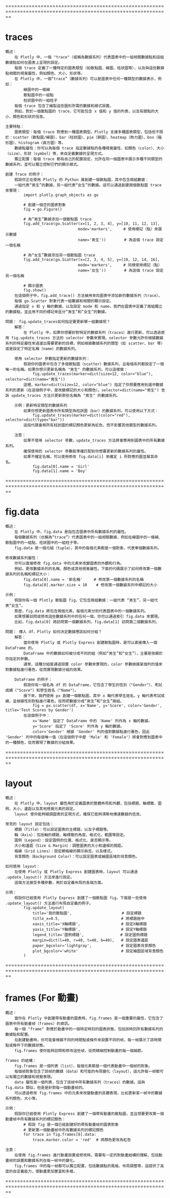 

==============================================================================================================
# traces
    概述：
        在 Plotly 中，一個 "trace"（或稱為數據系列）代表圖表中的一組相關數據點和這組數據點如何在圖表上呈現的設定。
        每個 trace 定義了一種特定的圖表類型（如散點圖、線圖、柱狀圖等），以及與這些數據點相關的視覺屬性，例如顏色、大小、形狀等。
        在 Plotly 中，一個“trace”（數據系列）可以是圖表中任何一種類型的數據表示，例如：
            線圖中的一條線
            散點圖中的一組點
            柱狀圖中的一組柱子
        每個 trace 包含了繪製這些圖形所需的數據和樣式設置。
        例如，對於一個散點圖的 trace，它可能包含 x 值和 y 值的列表，以及有關點的大小、顏色和形狀的信息。
    
    主要特點：
        圖表類型：每個 trace 對應到一種圖表類型。Plotly 支援多種圖表類型，包括但不限於：scatter（散點圖/線圖）、bar（柱狀圖）、pie（餅圖）、heatmap（熱力圖）、box（箱形圖）、histogram（直方圖）等。
        數據點屬性：你可以為每個 trace 指定數據點的各種視覺屬性，如顏色（color）、大小（size）、形狀（symbol）等，來自定義數據的呈現方式。
        獨立配置：每個 trace 都有自己的配置設定，允許在同一個圖表中展示多種不同類型的數據系列，並可以獨立控制它們的顯示樣式。
    
    創建 Trace 的例子：
        假設你正在使用 Plotly 的 Python 庫創建一個散點圖，其中包含兩組數據：
        一組代表“男生”的數據，另一組代表“女生”的數據。這可以通過創建兩個散點圖 trace 來實現：
            import plotly.graph_objects as go

            # 創建一個空的圖表對象
            fig = go.Figure()

            # 為“男生”數據添加一個散點圖 trace
            fig.add_trace(go.Scatter(x=[1, 2, 3, 4], y=[10, 11, 12, 13],
                                    mode='markers',     # 使用標記（點）來展示數據
                                    name='男生'))        # 為這個 trace 設定一個名稱

            # 為“女生”數據添加另一個散點圖 trace
            fig.add_trace(go.Scatter(x=[2, 3, 4, 5], y=[10, 12, 14, 16],
                                    mode='markers',     # 同樣使用標記（點）
                                    name='女生'))        # 為這個 trace 設定另一個名稱
            
            # 顯示圖表
            fig.show()
        在這個例子中，fig.add_trace() 方法被用來向圖表中添加新的數據系列（trace）。
        每個 go.Scatter 對象代表一組數據和相關的顯示設定。
        通過指定 x 和 y 軸的數據，以及設定 mode 和 name，我們在圖表中定義了兩組獨立的數據點，並且用不同的標記來區分“男生”和“女生”的數據。

    問題： fig.update_traces如何指定要更新哪一組數據呢？
        解答：
            在 Plotly 中，如果你想要針對特定的數據系列（traces）進行更新，可以透過使用 fig.update_traces 方法的 selector 參數來實現。selector 參數允許你根據數據系列的特定屬性來過濾出需要更新的目標，例如根據數據系列的類型（如 scatter、bar 等）或是設定了特定名稱（name）的數據系列。

        使用 selector 參數指定更新的數據系列：
            假設你的圖表中包含了多個散點圖（scatter）數據系列，且每個系列都設定了一個唯一的名稱。如果你想只更新名稱為 "男生" 的數據系列，可以這樣做：
                fig.update_traces(marker=dict(size=12, color="blue"), selector=dict(name="男生"))
            這裡，marker=dict(size=12, color="blue") 指定了你想要應用到選中數據系列的更新（在這個例子中，是改變標記的大小和顏色）。selector=dict(name="男生") 告訴 update_traces 方法只更新那些名稱為 "男生" 的數據系列。
        
        示例：更新特定類型的數據系列
            如果你想更新圖表中所有類型為柱狀圖（bar）的數據系列，可以使用以下方式：
                fig.update_traces(marker=dict(color="red"), selector=dict(type="bar"))
            這段代碼會將所有柱狀圖的標記顏色更新為紅色，而不影響其他類型的數據系列。
        
        注意：
            如果不使用 selector 參數，update_traces 方法將會應用到圖表中的所有數據系列。
            確保使用的 selector 參數能準確匹配到你想要更新的數據系列的屬性。
            如果不確定名稱，可以使用修改 fig.data[i] 來確定 i 所對應的圖並幫其命名。
                fig.data[0].name = 'Girl'
                fig.data[1].name = 'Boy'



==============================================================================================================
# fig.data
    概述：
        在 Plotly 中，fig.data 是指包含圖表中所有數據系列的屬性。
        每個數據系列（也稱為“trace”）代表圖表中的一組相關數據，例如在線圖中的一條線、散點圖中的一組點、柱狀圖中的一組柱子等。
        fig.data 是一個元組（tuple），其中的每個元素都是一個對象，代表單個數據系列。

    修改數據系列屬性：
        你可以直接修改 fig.data 中的元素來改變圖表的外觀和行為。
        例如，更改數據系列的名稱、顏色或其他視覺屬性。下面的代碼展示了如何修改第一個數據系列的名稱和標記大小：
            fig.data[0].name = '新名稱'     # 修改第一個數據系列的名稱
            fig.data[0].marker.size = 10    # 修改第一個數據系列中標記的大小

    示例：
        假設你有一個 Plotly 散點圖 fig，它包含兩組數據：一組代表 “男生”，另一組代表“女生”。
        那麼，fig.data 將包含兩個元素，每個元素分別代表圖表中的一個數據系列。
        如果想要訪問或修改這些數據系列中的任何一個，你可以通過索引 fig.data 來實現。
        比如，fig.data[0] 將訪問第一個數據系列，fig.data[1] 訪問第二個數據系列。
    
    問題： 傳入 df，Plotly 如何決定數據應該如何分組？
        解答：
            當你使用 Plotly 或 Plotly Express 創建散點圖時，是可以直接傳入一個 DataFrame 的。
            DataFrame 中的數據如何被分成不同的組（例如“男生”和“女生”），主要是依賴於你指定的參數。
            通常，這種分組是通過設置 color 參數來實現的，color 參數根據某個列的值來對數據點進行著色，從而實現數據分組的效果。

        DataFrame 的例子：
            假設你有一個名為 df 的 DataFrame，它包含了學生的性別（"Gender"）、考試成績（"Score"）和學生姓名（"Name"）。
            接下來，我們使用 px 創建一個散點圖，其中 x 軸代表學生姓名，y 軸代表考試成績，並根據性別對點進行著色，從而把數據分成“男生”和“女生”兩組。
                fig = px.scatter(df, x='Name', y='Score', color='Gender', title='Test Scores by Gender')
            在這個例子中：
                x='Name' 指定了 DataFrame 中的 'Name' 列作為 x 軸的數據。
                y='Score' 指定了 'Score' 列作為 y 軸的數據。
                color='Gender' 根據 'Gender' 列的值對數據點進行著色，因此 'Gender' 列中的每個唯一值（在這個例子中是 'Male' 和 'Female'）將會對應到圖表中的一種顏色，從而實現了數據的分組效果。



==============================================================================================================
# layout
    概述：
        在 Plotly 中，layout 屬性用於定義圖表的整體佈局和外觀，包括標題、軸標籤、圖例、大小、邊距以及其他視覺元素的設定。
        layout 使你能夠細調圖表的呈現方式，確保它能夠清晰地傳達數據的信息。
    
    常見的 layout 設定包括：
        標題（Title）：可以設定圖表的主標題，以及子標題等。
        軸（Axis）：包括軸的標題、軸標籤的角度、格式化、範圍等設定。
        圖例（Legend）：設定圖例的位置、格式化、是否顯示等。
        大小和邊距（Size & Margin）：調整圖表的大小和邊框的間距。
        格線（Grid Lines）：設定網格線的顯示與否，以及樣式。
        背景顏色（Background Color）：可以設定圖表或繪圖區域的背景顏色。
    
    如何使用 layout：
        在使用 Plotly 或 Plotly Express 創建圖表時，layout 可以通過 .update_layout() 方法來進行設定。
        這個方法接受多種參數，用於自定義布局的各個方面。
    
    示例：
        假設你已經使用 Plotly Express 創建了一個散點圖 fig，下面是一些使用 .update_layout() 方法進行布局自定義的例子。
            fig.update_layout(
                title='我的散點圖',                      # 設定標題
                title_x=0.5,                           # 將標題居中
                xaxis_title='X軸標題',                  # 設定X軸標題
                yaxis_title='Y軸標題',                  # 設定Y軸標題
                legend_title='圖例標題',                # 設定圖例標題
                margin=dict(l=40, r=40, t=40, b=40),   # 設定圖表邊距
                paper_bgcolor='lightgray',             # 設定圖表背景顏色
                plot_bgcolor='white'                   # 設定繪圖區域背景顏色
            )



==============================================================================================================
# frames (For 動畫)
    概述：
        當你在 Plotly 中創建帶有動畫的圖表時，fig.frames 是一個重要的屬性，它包含了圖表中所有動畫帧（frames）的資訊。
        每一個 "frame" 對應於動畫中的一個特定時刻的圖表狀態，包括該時刻所有數據系列的數據點和配置。
        在創建動畫時，你可能會根據不同的時間點或條件來設置不同的帧，每一帧展示了該時間點或條件下的數據狀態。
        fig.frames 使你能夠訪問和修改這些帧，從而精細控制動畫的每一個細節。
    
    frames 的結構：
        fig.frames 是一個列表（list），每個元素都是一個代表動畫中一個帧的對象。
        每個帧對象包含了該帧的數據（data）和可能的布局變化（layout），這允許每一帧都可以有獨立的數據和視覺表現。
        data 屬性是一個列表，包含了該帧中所有數據系列（traces）的數據。這與 fig.data 類似，但是是針對每一個動畫帧的。
        可以透過修改 fig.frames 中的元素來改變動畫的具體表現，比如更新某一帧中的數據系列顏色、大小等。

    示例：
        假設你已經使用 Plotly Express 創建了一個帶有動畫的散點圖，並且想要更改第一個動畫帧中所有數據系列的標記顏色：
            # 假設 fig 是一個已經創建好的帶有動畫帧的圖表對象
            # 更新第一個動畫帧中所有數據系列的標記顏色
            for trace in fig.frames[0].data:
                trace.marker.color = 'red'  # 將顏色更改為紅色
    
    注意：
        在使用 fig.frames 進行動畫設置或修改時，需要有一定的對動畫結構的理解，包括動畫帧的設置和數據系列在每一帧中的變化。
        fig.frames 中的每一帧都可以獨立配置，包括數據點的風格、布局調整等，這提供了高度的自定義能力，使動畫更加豐富和多樣。



==============================================================================================================
